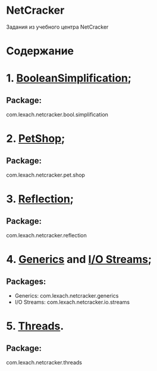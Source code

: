# NetCracker
Задания из учебного центра NetCracker

# Содержание

# 1. [BooleanSimplification](src/com/lexach/netcracker/bool/simplification);

## Package: 
com.lexach.netcracker.bool.simplification

# 2. [PetShop](src/com/lexach/netcracker/pet/shop);

## Package: 
com.lexach.netcracker.pet.shop

# 3. [Reflection](src/com/lexach/netcracker/reflection);

## Package:
com.lexach.netcracker.reflection

# 4. [Generics](src/com/lexach/netcracker/generics) and [I/O Streams](src/com/lexach/netcracker/io/streams);

## Packages:
- Generics: com.lexach.netcracker.generics
- I/O Streams: com.lexach.netcracker.io.streams


# 5. [Threads](src/com/lexach/netcracker/threads).

## Package:
com.lexach.netcracker.threads
